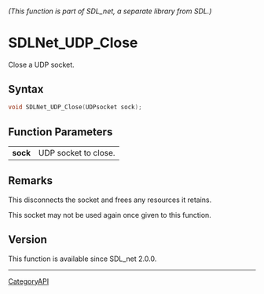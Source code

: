 ###### (This function is part of SDL_net, a separate library from SDL.)
# SDLNet_UDP_Close

Close a UDP socket.

## Syntax

```c
void SDLNet_UDP_Close(UDPsocket sock);

```

## Function Parameters

|              |                      |
| ------------ | -------------------- |
| **sock**     | UDP socket to close. |

## Remarks

This disconnects the socket and frees any resources it retains.

This socket may not be used again once given to this function.

## Version

This function is available since SDL_net 2.0.0.

----
[CategoryAPI](CategoryAPI)

